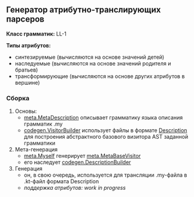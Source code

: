## Генератор атрибутно-транслирующих парсеров

**Класс грамматик:** LL-1

**Типы атрибутов:** 
* синтезируемые (вычисляются на основе значений детей)
* наследуемые (вычисляются на основе значений родителя и братьев)
* трансформирующие (вычисляются на основе других атрибутов в вершине)

### Сборка

1. Основы:
    - [meta.MetaDescription](include/translate/meta/MetaDescription.kt) описывает грамматику языка описания грамматик .my
    - [codegen.VisitorBuilder](include/translate/codegen/VisitorBuilder.kt) использует файлы в формате [Description](include/structure/Description.kt)
    для построения абстрактного базового визитора AST заданной грамматики
2. Мета-генерация
    - [meta.Myself](include/translate/meta/Myself.kt) генерирует <span style="color:red !important">[meta.MetaBaseVisitor](include/translate/meta/MetaBaseVisitor.kt)</span>
    - его наследует [codegen.DescriptionBuilder](include/translate/codegen/DescriptionBuilder.kt)
3. Генерация
    - он, в свою очередь, используется для трансляции .my-файла в .kt-файл формата Description
    - *поддержка атрибутов: work in progress* 